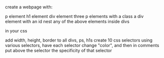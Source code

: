 create a webpage with:

p element
h1 element
div element
three p elements with a class
a div element with an id
nest any of the above elements inside divs

in your css

add width, height, border to all divs, ps, h1s
create 10 css selectors using various selectors, have each selector change "color", and then in comments put above the selector the specificity of that selector